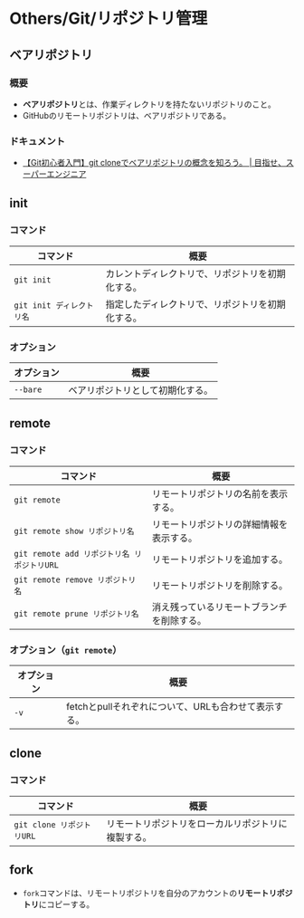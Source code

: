 # Others/Git/リポジトリ管理

## ベアリポジトリ

### 概要

- **ベアリポジトリ**とは、作業ディレクトリを持たないリポジトリのこと。
- GitHubのリモートリポジトリは、ベアリポジトリである。

### ドキュメント

- [【Git初心者入門】git cloneでベアリポジトリの概念を知ろう。 | 目指せ、スーパーエンジニア](https://hirocorpblog.com/git-clone-bare/)

## init

### コマンド

| コマンド                  | 概要                                             |
| ------------------------- | ------------------------------------------------ |
| `git init`                | カレントディレクトリで、リポジトリを初期化する。 |
| `git init ディレクトリ名` | 指定したディレクトリで、リポジトリを初期化する。 |

### オプション

| オプション | 概要                             |
| ---------- | -------------------------------- |
| `--bare`   | ベアリポジトリとして初期化する。 |

## remote

### コマンド

| コマンド                                    | 概要                                       |
| ------------------------------------------- | ------------------------------------------ |
| `git remote`                                | リモートリポジトリの名前を表示する。       |
| `git remote show リポジトリ名`              | リモートリポジトリの詳細情報を表示する。   |
| `git remote add リポジトリ名 リポジトリURL` | リモートリポジトリを追加する。             |
| `git remote remove リポジトリ名`            | リモートリポジトリを削除する。             |
| `git remote prune リポジトリ名`             | 消え残っているリモートブランチを削除する。 |

### オプション（`git remote`）

| オプション | 概要                                                 |
| ---------- | ---------------------------------------------------- |
| `-v`       | fetchとpullそれぞれについて、URLも合わせて表示する。 |

## clone

### コマンド

| コマンド                  | 概要                                               |
| ------------------------- | -------------------------------------------------- |
| `git clone リポジトリURL` | リモートリポジトリをローカルリポジトリに複製する。 |

## fork

- `fork`コマンドは、リモートリポジトリを自分のアカウントの**リモートリポジトリ**にコピーする。
